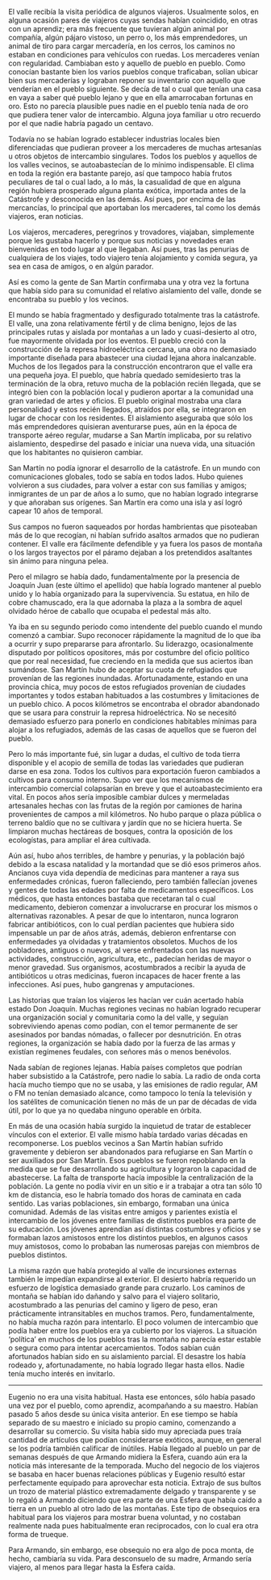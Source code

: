 El valle recibía la visita periódica de algunos viajeros.  Usualmente solos, en alguna ocasión pares de viajeros cuyas sendas habían coincidido, en otras con un aprendiz; era más frecuente que tuvieran algún animal por compañía, algún pájaro vistoso, un perro o, los más emprendedores, un animal de tiro para cargar mercadería, en los cerros, los caminos no estaban en condiciones para vehículos con ruedas.   Los mercaderes venían con regularidad.  Cambiaban esto y aquello de pueblo en pueblo.  Como conocían bastante bien los varios pueblos conque traficaban, solían ubicar bien sus mercaderías y lograban reponer su inventario con aquello que venderían en el pueblo siguiente.  Se decía de tal o cual que tenían una casa en vaya a saber qué pueblo lejano y que en ella amarrocaban fortunas en oro.  Esto no parecía plausible pues nadie en el pueblo tenía nada de oro que pudiera tener valor de intercambio.  Alguna joya familiar u otro recuerdo por el que nadie habría pagado un centavo.  

Todavía no se habían logrado establecer industrias locales bien diferenciadas que pudieran proveer a los mercaderes de muchas artesanías u otros objetos de intercambio singulares.  Todos los pueblos y aquellos de los valles vecinos, se autoabastecían de lo mínimo indispensable. El clima en toda la región era bastante parejo, así que tampoco había frutos peculiares de tal o cual lado, a lo más, la casualidad de que en alguna región hubiera prosperado alguna planta exótica, importada antes de la Catástrofe y desconocida en las demás.  Así pues, por encima de las mercancías, lo principal que aportaban los mercaderes, tal como los demás viajeros, eran noticias.

Los viajeros, mercaderes, peregrinos y trovadores, viajaban, simplemente porque les gustaba hacerlo y porque sus noticias y novedades eran bienvenidas en todo lugar al que llegaban.  Así pues, tras las penurias de cualquiera de los viajes, todo viajero tenía alojamiento y comida segura, ya sea en casa de amigos, o en algún parador.

Así es como la gente de San Martín confirmaba una y otra vez la fortuna que había sido para su comunidad el relativo aislamiento del valle, donde se encontraba su pueblo y los vecinos.

El mundo se había fragmentado y desfigurado totalmente tras la catástrofe.  El valle, una zona relativamente fértil y de clima benigno, lejos de las principales rutas y aislada por montañas a un lado y cuasi-desierto al otro, fue mayormente olvidada por los eventos.  El pueblo creció con la construcción de la represa hidroeléctrica cercana, una obra no demasiado importante diseñada para abastecer una ciudad lejana ahora inalcanzable.  Muchos de los llegados para la construcción encontraron que el valle era una pequeña joya.  El pueblo, que habría quedado semidesierto tras la terminación de la obra, retuvo mucha de la población recién llegada, que se integró bien con la población local y pudieron aportar a la comunidad una gran variedad de artes y oficios.  El pueblo original mostraba una clara personalidad y estos recién llegados, atraídos por ella, se integraron en lugar de chocar con los residentes.  El aislamiento aseguraba que sólo los más emprendedores quisieran aventurarse pues, aún en la época de transporte aéreo regular, mudarse a San Martín implicaba, por su relativo aislamiento, despedirse del pasado e iniciar una nueva vida, una situación que los habitantes no quisieron cambiar.

San Martín no podía ignorar el desarrollo de la catástrofe.  En un mundo con comunicaciones globales, todo se sabía en todos lados.  Hubo quienes volvieron a sus ciudades, para volver a estar con sus familias y amigos; inmigrantes de un par de años a lo sumo, que no habían logrado integrarse y que añoraban sus orígenes.  San Martín era como una isla y así logró capear 10 años de temporal.

Sus campos no fueron saqueados por hordas hambrientas que pisoteaban más de lo que recogían, ni habían sufrido asaltos armados que no pudieran contener.  El valle era fácilmente defendible y ya fuera los pasos de montaña o los largos trayectos por el páramo dejaban a los pretendidos asaltantes sin ánimo para ninguna pelea.

Pero el milagro se había dado, fundamentalmente por la presencia de Joaquín Juan (este último el apellido) que había logrado mantener al pueblo unido y lo había organizado para la supervivencia.  Su estatua, en hilo de cobre chamuscado, era la que adornaba la plaza a la sombra de aquel olvidado héroe de caballo que ocupaba el pedestal más alto.

Ya iba en su segundo periodo como intendente del pueblo cuando el mundo comenzó a cambiar.  Supo reconocer rápidamente la magnitud de lo que iba a ocurrir y supo prepararse para afrontarlo.  Su liderazgo, ocasionalmente disputado por políticos opositores, más por costumbre del oficio político que por real necesidad, fue creciendo en la medida que sus aciertos iban sumándose.  San Martín hubo de aceptar su cuota de refugiados que provenían de las regiones inundadas.  Afortunadamente, estando en una provincia chica, muy pocos de estos refugiados provenían de ciudades importantes y todos estaban habituados a las costumbres y limitaciones de un pueblo chico. A pocos kilómetros se encontraba el obrador abandonado que se usara para construir la represa hidroeléctrica.  No se necesitó demasiado esfuerzo para ponerlo en condiciones habitables mínimas para alojar a los refugiados, además de las casas de aquellos que se fueron del pueblo.  

Pero lo más importante fué, sin lugar a dudas, el cultivo de toda tierra disponible y el acopio de semilla de todas las variedades que pudieran darse en esa zona.  Todos los cultivos para exportación fueron cambiados a cultivos para consumo interno.  Supo ver que los mecanismos de intercambio comercial colapsarían en breve y que el autoabastecimiento era vital.  En pocos años sería imposible cambiar dulces y mermeladas artesanales hechas con las frutas de la región por camiones de harina provenientes de campos a mil kilómetros.   No hubo parque o plaza pública o terreno baldío que no se cultivara y jardín que no se hiciera huerta.  Se limpiaron muchas hectáreas de bosques, contra la oposición de los ecologístas, para ampliar el área cultivada.  

Aún así, hubo años terribles, de hambre y penurias, y la población bajó debido a la escasa natalidad y la mortandad que se dió esos primeros años.  Ancianos cuya vida dependía de medicinas para mantener a raya sus enfermedades crónicas, fueron falleciendo, pero también fallecían jovenes y gentes de todas las edades por falta de medicamentos específicos.  Los médicos, que hasta entonces bastaba que recetaran tal o cual medicamento, debieron comenzar a involucrarse en procurar los mismos o alternativas razonables. A pesar de que lo intentaron, nunca lograron fabricar antibióticos, con lo cual perdían pacientes que hubiera sido impensable un par de años atrás, además, debieron enfrentarse con enfermedades ya olvidadas y tratamientos obsoletos.  Muchos de los pobladores, antiguos o nuevos, al verse enfrentados con las nuevas actividades, construcción, agricultura, etc., padecían heridas de mayor o menor gravedad.  Sus organismos, acostumbrados a recibir la ayuda de antibióticos u otras medicinas, fueron incapaces de hacer frente a las infecciones.  Así pues, hubo gangrenas y amputaciones.  

Las historias que traían los viajeros les hacían ver cuán acertado había estado Don Joaquín.  Muchas regiones vecinas no habían logrado recuperar una organización social y comunitaria como la del valle, y seguían sobreviviendo apenas como podían, con el temor permanente de ser asesinados por bandas nómadas, o fallecer por desnutrición.  En otras regiones, la organización se había dado por la fuerza de las armas y existían regímenes feudales, con señores más o menos benévolos.

Nada sabían de regiones lejanas.  Había países completos que podrían haber subsistido a la Catástrofe, pero nadie lo sabía.  La radio de onda corta hacía mucho tiempo que no se usaba, y las emisiones de radio regular, AM o FM no tenían demasiado alcance, como tampoco lo tenía la televisión y los satélites de comunicación tienen no más de un par de décadas de vida útil, por lo que ya no quedaba ninguno operable en órbita.

En más de una ocasión había surgido la inquietud de tratar de establecer vínculos con el exterior.  El valle mismo había tardado varias décadas en recomponerse.  Los pueblos vecinos a San Martín habían sufrido gravemente y debieron ser abandonados para refugiarse en San Martín o ser auxiliados por San Martín.  Esos pueblos se fueron repoblando en la medida que se fue desarrollando su agricultura y lograron la capacidad de abastecerse.  La falta de transporte hacía imposible la centralización de la población.  La gente no podía vivir en un sitio e ir a trabajar a otra tan sólo 10 km de distancia, eso le habría tomado dos horas de caminata en cada sentido.  Las varias poblaciones, sin embargo, formaban una única comunidad. Además de las visitas entre amigos y parientes existía el intercambio de los jóvenes entre familias de distintos pueblos era parte de su educación.  Los jóvenes aprendían así distintas costumbres y oficios y se formaban lazos amistosos entre los distintos pueblos, en algunos casos muy amistosos, como lo probaban las numerosas parejas con miembros de pueblos distintos.

La misma razón que había protegido al valle de incursiones externas también le impedían expandirse al exterior.  El desierto habría requerido un esfuerzo de logística demasiado grande para cruzarlo.  Los caminos de montaña se habían ido dañando y salvo para el viajero solitario, acostumbrado a las penurias del camino y ligero de peso, eran prácticamente intransitables en muchos tramos.  Pero, fundamentalmente, no había mucha razón para intentarlo.  El poco volumen de intercambio que podía haber entre los pueblos era ya cubierto por los viajeros.  La situación ‘política’ en muchos de los pueblos tras la montaña no parecía estar estable o segura como para intentar acercamientos.  Todos sabían cuán afortunados habían sido en su aislamiento parcial. El desastre los había rodeado y, afortunadamente, no había logrado llegar hasta ellos.  Nadie tenía mucho interés en invitarlo.

---

Eugenio no era una visita habitual.  Hasta ese entonces, sólo había pasado una vez por el pueblo, como aprendiz, acompañando a su maestro.  Habían pasado 5 años desde su única visita anterior. En ese tiempo se había separado de su maestro e iniciado su propio camino, comenzando a desarrollar su comercio. Su visita había sido muy apreciada pues traía cantidad de artículos que podían considerarse exóticos, aunque, en general se los podría también calificar de inútiles. Había llegado al pueblo un par de semanas después de que Armando midiera la Esfera, cuando aún era la noticia más interesante de la temporada.  Mucho del negocio de los viajeros se basaba en hacer buenas relaciones públicas y Eugenio resultó estar perfectamente equipado para aprovechar esta noticia.  Extrajo de sus bultos un trozo de material plástico extremadamente delgado y transparente y se lo regaló a Armando diciendo que era parte de una Esfera que había caído a tierra en un pueblo al otro lado de las montañas.  Este tipo de obsequios era habitual para los viajeros para mostrar buena voluntad, y no costaban realmente nada pues habitualmente eran reciprocados, con lo cual era otra forma de trueque.

Para Armando, sin embargo, ese obsequio no era algo de poca monta, de hecho, cambiaría su vida. Para desconsuelo de su madre, Armando sería viajero, al menos para llegar hasta la Esfera caída.
